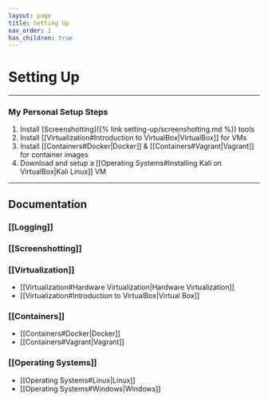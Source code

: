 ```yaml
---
layout: page
title: Setting Up
nav_order: 1
has_children: true
---
```

# Setting Up
-----------------------------
### My Personal Setup Steps
1. Install [Screenshotting]({% link setting-up/screenshotting.md %}) tools
2. Install [[Virtualization#Introduction to VirtualBox|VirtualBox]] for VMs
3. Install [[Containers#Docker|Docker]] & [[Containers#Vagrant|Vagrant]] for container images
4. Download and setup a [[Operating Systems#Installing Kali on VirtualBox|Kali Linux]] VM
-----------------------------
## Documentation
### [[Logging]]

### [[Screenshotting]]

### [[Virtualization]]
- [[Virtualization#Hardware Virtualization|Hardware Virtualization]]
- [[Virtualization#Introduction to VirtualBox|Virtual Box]]

### [[Containers]]
- [[Containers#Docker|Docker]]
- [[Containers#Vagrant|Vagrant]]

### [[Operating Systems]]
- [[Operating Systems#Linux|Linux]]
- [[Operating Systems#Windows|Windows]]

